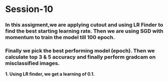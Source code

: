 # Session-10

### In this assigment,we are applying cutout and  using LR Finder to find the best starting learning rate. Then we are using SGD with momentum to train the model till 100 epoch. 
### Finally we pick the best performing model (epoch). Then we calculate top 3 & 5 accuracy and finally perform gradcam on misclassified images.

<b> 1. Using LR finder, we get a learning of 0.1. <b>
  


